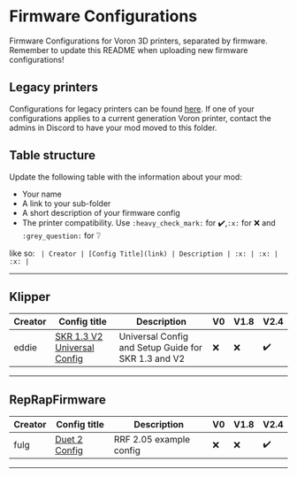 # Firmware Configurations

Firmware Configurations for Voron 3D printers, separated by firmware.
Remember to update this README when uploading new firmware configurations!

## Legacy printers

Configurations for legacy printers can be found [here](../legacy_printers/firmware_configurations). 
If one of your configurations applies to a current generation Voron printer, contact the admins in 
Discord to have your mod moved to this folder.

## Table structure

Update the following table with the information about your mod:
- Your name
- A link to your sub-folder
- A short description of your firmware config
- The printer compatibility. Use `:heavy_check_mark:` for :heavy_check_mark:,`:x:` for :x: and `:grey_question:` for :grey_question:

like so:
`
| Creator | [Config Title](link) | Description | :x: | :x: | :x: |`

---

## Klipper

| Creator | Config title | Description | V0 | V1.8 | V2.4 |
| --- | --- | --- | --- | --- | --- |
| eddie  | [SKR 1.3 V2 Universal Config](./klipper/eddie) | Universal Config and Setup Guide for SKR 1.3 and V2 | :x: | :x: | :heavy_check_mark: |

---

## RepRapFirmware

| Creator | Config title | Description | V0 | V1.8 | V2.4 |
| --- | --- | --- | --- | --- | --- |
| fulg | [Duet 2 Config](./reprapfirmware/fulg) | RRF 2.05 example config | :x: | :x: | :heavy_check_mark: |

---
